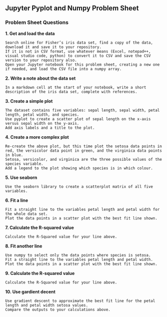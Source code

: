 ## Jupyter Pyplot and Numpy Problem Sheet

### Problem Sheet Questions

**1. Get and load the data**

    Search online for Fisher’s iris data set, find a copy of the data, download it and save it to your repository. 
    If it is not in CSV format, use whatever means (Excel, notepad++, visual studio code, python) to convert it to CSV and save the CSV version to your repository also. 
    Open your Jupyter notebook for this problem sheet, creating a new one if needed, and load the CSV file into a numpy array.

**2. Write a note about the data set**

    In a markdown cell at the start of your notebook, write a short description of the iris data set, complete with references.

**3. Create a simple plot**

    The dataset contains five variables: sepal length, sepal width, petal length, petal width, and species. 
    Use pyplot to create a scatter plot of sepal length on the x-axis versus sepal width on the y-axis.
    Add axis labels and a title to the plot.

**4. Create a more complex plot**

    Re-create the above plot, but this time plot the setosa data points in red, the versicolor data point in green, and the virginica data points in blue. 
    Setosa, versicolor, and virginica are the three possible values of the species variable. 
    Add a legend to the plot showing which species is in which colour.

**5. Use seaborn**

    Use the seaborn library to create a scatterplot matrix of all five variables.

**6. Fit a line**

    Fit a straight line to the variables petal length and petal width for the whole data set. 
    Plot the data points in a scatter plot with the best fit line shown.

**7. Calculate the R-squared value**

    Calculate the R-Squared value for your line above.

**8. Fit another line**

    Use numpy to select only the data points where species is setosa. 
    Fit a straight line to the variables petal length and petal width.
    Plot the data points in a scatter plot with the best fit line shown.

**9. Calculate the R-squared value**

    Calculate the R-Squared value for your line above.

**10. Use gardient decent**

    Use gradient descent to approximate the best fit line for the petal length and petal width setosa values. 
    Compare the outputs to your calculations above.

